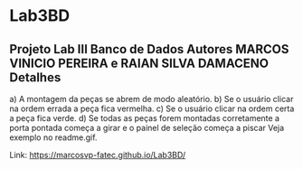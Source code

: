 # Lab3BD
 Projeto Lab III Banco de Dados
 Autores MARCOS VINICIO PEREIRA e RAIAN SILVA DAMACENO
 Detalhes
 --------
 a) A montagem da peças se abrem de modo aleatório.
 b) Se o usuário clicar na ordem errada a peça fica vermelha.
 c) Se o usuário clicar na ordem certa a peça fica verde.
 d) Se todas as peças forem montadas corretamente a porta pontada começa a girar e o painel de seleção começa a piscar
 Veja exemplo no readme.gif.

Link: https://marcosvp-fatec.github.io/Lab3BD/
